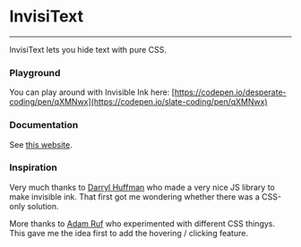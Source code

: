 # InvisiText
---

InvisiText lets you hide text with pure CSS.

### Playground
You can play around with Invisible Ink here: [https://codepen.io/desperate-coding/pen/qXMNwx](https://codepen.io/slate-coding/pen/qXMNwx)

### Documentation
See [this website](http://invisi-text.surge.sh).

### Inspiration
Very much thanks to [Darryl Huffman](https://codepen.io/darrylhuffman/pen/EyyNEP) who made a very nice JS library to make invisible ink. That first got me wondering whether there was a CSS-only solution.

More thanks to [Adam Ruf](https://codepen.io/adamruf/pen/GZwdrY) who experimented with different CSS thingys. This gave me the idea first to add the hovering / clicking feature.  

